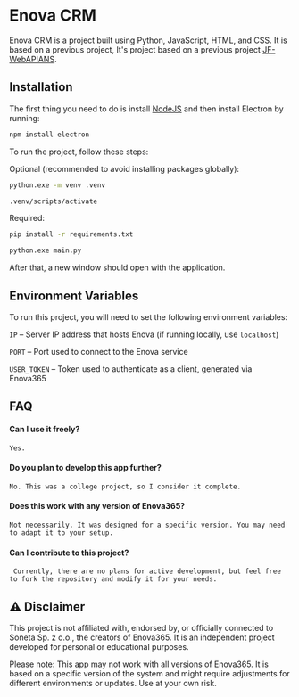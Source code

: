 
# Enova CRM

Enova CRM is a project built using Python, JavaScript, HTML, and CSS. It is based on a previous project, It's project based on a previous project [JF-WebAPIANS](https://github.com/JustFazii/JF-WebAPIANS).



## Installation

The first thing you need to do is install [NodeJS](https://nodejs.org/en) and then install Electron by running:

```bash
npm install electron
```
To run the project, follow these steps:

Optional (recommended to avoid installing packages globally):
```bash
python.exe -m venv .venv
```
```bash
.venv/scripts/activate
```
Required:
```bash
pip install -r requirements.txt
```
```bash
python.exe main.py
```

After that, a new window should open with the application.


    
## Environment Variables

To run this project, you will need to set the following environment variables:

`IP` – Server IP address that hosts Enova (if running locally, use `localhost`)

`PORT` – Port used to connect to the Enova service

`USER_TOKEN` – Token used to authenticate as a client, generated via Enova365
## FAQ

#### Can I use it freely?
`Yes.`

#### Do you plan to develop this app further?
`No. This was a college project, so I consider it complete.`

#### Does this work with any version of Enova365?
`Not necessarily. It was designed for a specific version. You may need to adapt it to your setup.`

#### Can I contribute to this project?
` Currently, there are no plans for active development, but feel free to fork the repository and modify it for your needs.`
## ⚠️ Disclaimer

This project is not affiliated with, endorsed by, or officially connected to Soneta Sp. z o.o., the creators of Enova365. It is an independent project developed for personal or educational purposes.

Please note: This app may not work with all versions of Enova365. It is based on a specific version of the system and might require adjustments for different environments or updates. Use at your own risk.
